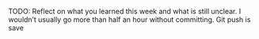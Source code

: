 
TODO: Reflect on what you learned this week and what is still unclear.
I wouldn’t usually go more than half an hour without committing.
Git push is save